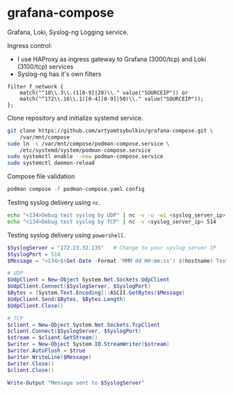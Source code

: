 # grafana-compose

Grafana, Loki, Syslog-ng Logging service.

Ingress control:

- I use HAProxy as ingress gateway to Grafana (3000/tcp) and Loki (3100/tcp) services
- Syslog-ng has it's own filters

```text
filter f_network {
    match("^10\\.3\\.(1[0-9]|20)\\." value("SOURCEIP")) or
    match("^172\\.16\\.1([0-4][0-9]|50)\\." value("SOURCEIP"));
};
```

Clone repository and initialize systemd service.

```bash
git clone https://github.com/artyomtsybulkin/grafana-compose.git \
    /var/mnt/compose
sudo ln -s /var/mnt/compose/podman-compose.service \
    /etc/systemd/system/podman-compose.service
sudo systemctl enable --now podman-compose.service
sudo systemctl daemon-reload
```

Compose file validation

```bash
podman compose -f podman-compose.yaml config
```

Testing syslog delivery using `nc`.

```bash
echo "<134>Debug test syslog by UDP" | nc -v -u -w1 <syslog_server_ip> 514
echo "<134>Debug test syslog by TCP" | nc -v <syslog_server_ip> 514
```

Testing syslog delivery using `powershell`.

```powershell
$SyslogServer = "172.23.32.135"   # Change to your syslog server IP
$SyslogPort = 514
$Message = "<134>$(Get-Date -Format 'MMM dd HH:mm:ss') $(hostname) Test syslog tcp+udp message from PowerShell"

# UDP
$UdpClient = New-Object System.Net.Sockets.UdpClient
$UdpClient.Connect($SyslogServer, $SyslogPort)
$Bytes = [System.Text.Encoding]::ASCII.GetBytes($Message)
$UdpClient.Send($Bytes, $Bytes.Length)
$UdpClient.Close()

# TCP
$client = New-Object System.Net.Sockets.TcpClient
$client.Connect($SyslogServer, $SyslogPort)
$stream = $client.GetStream()
$writer = New-Object System.IO.StreamWriter($stream)
$writer.AutoFlush = $true
$writer.WriteLine($Message)
$writer.Close()
$client.Close()

Write-Output "Message sent to $SyslogServer"
```
